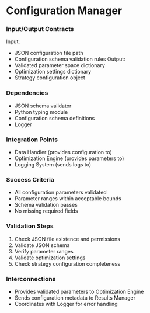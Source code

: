 # Configuration Manager 
### Input/Output Contracts
Input:
- JSON configuration file path
- Configuration schema validation rules
Output:
- Validated parameter space dictionary
- Optimization settings dictionary
- Strategy configuration object

### Dependencies
- JSON schema validator
- Python typing module
- Configuration schema definitions
- Logger

### Integration Points
- Data Handler (provides configuration to)
- Optimization Engine (provides parameters to)
- Logging System (sends logs to)

### Success Criteria
- All configuration parameters validated
- Parameter ranges within acceptable bounds
- Schema validation passes
- No missing required fields

### Validation Steps
1. Check JSON file existence and permissions
2. Validate JSON schema
3. Verify parameter ranges
4. Validate optimization settings
5. Check strategy configuration completeness

### Interconnections
- Provides validated parameters to Optimization Engine
- Sends configuration metadata to Results Manager
- Coordinates with Logger for error handling
